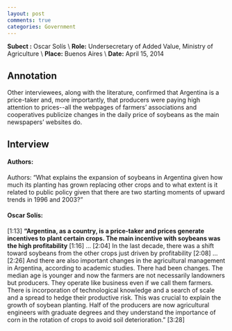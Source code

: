 ```yaml
---
layout: post
comments: true
categories: Government
---
```


**Subect :** Oscar Solís \\
**Role:** Undersecretary of Added Value, Ministry of Agriculture \\
**Place:** Buenos Aires \\
**Date:** April 15, 2014 


## Annotation

Other interviewees, along with the literature, confirmed that Argentina is a price-taker and, more importantly, that producers were paying high attention to prices--all the webpages of farmers’ associations and cooperatives publicize changes in the daily price of soybeans as the main newspapers’ websites do.


## Interview


#### Authors:

Authors: “What explains the expansion of soybeans in Argentina given how much its planting has grown replacing other crops and to what extent is it related to public policy given that there are two starting moments of upward trends in 1996 and 2003?”


#### Oscar Solís:

[1:13] **“Argentina, as a country, is a price-taker and prices generate incentives to plant certain crops. The main incentive with soybeans was the high profitability** [1:16] … [2:04] In the last decade, there was a shift toward soybeans from the other crops just driven by profitability [2:08] … [2:26] And there are also important changes in the agricultural management in Argentina, according to academic studies. There had been changes. The median age is younger and now the farmers are not necessarily landowners but producers. They operate like business even if we call them farmers. There is incorporation of technological knowledge and a search of scale and a spread to hedge their productive risk. This was crucial to explain the growth of soybean planting. Half of the producers are now agricultural engineers with graduate degrees and they understand the importance of corn in the rotation of crops to avoid soil deterioration.” [3:28]
